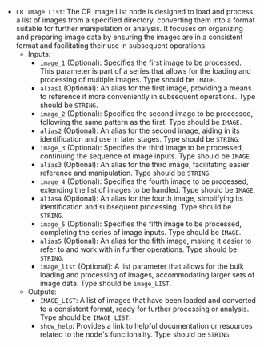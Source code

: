 - `CR Image List`: The CR Image List node is designed to load and process a list of images from a specified directory, converting them into a format suitable for further manipulation or analysis. It focuses on organizing and preparing image data by ensuring the images are in a consistent format and facilitating their use in subsequent operations.
    - Inputs:
        - `image_1` (Optional): Specifies the first image to be processed. This parameter is part of a series that allows for the loading and processing of multiple images. Type should be `IMAGE`.
        - `alias1` (Optional): An alias for the first image, providing a means to reference it more conveniently in subsequent operations. Type should be `STRING`.
        - `image_2` (Optional): Specifies the second image to be processed, following the same pattern as the first. Type should be `IMAGE`.
        - `alias2` (Optional): An alias for the second image, aiding in its identification and use in later stages. Type should be `STRING`.
        - `image_3` (Optional): Specifies the third image to be processed, continuing the sequence of image inputs. Type should be `IMAGE`.
        - `alias3` (Optional): An alias for the third image, facilitating easier reference and manipulation. Type should be `STRING`.
        - `image_4` (Optional): Specifies the fourth image to be processed, extending the list of images to be handled. Type should be `IMAGE`.
        - `alias4` (Optional): An alias for the fourth image, simplifying its identification and subsequent processing. Type should be `STRING`.
        - `image_5` (Optional): Specifies the fifth image to be processed, completing the series of image inputs. Type should be `IMAGE`.
        - `alias5` (Optional): An alias for the fifth image, making it easier to refer to and work with in further operations. Type should be `STRING`.
        - `image_list` (Optional): A list parameter that allows for the bulk loading and processing of images, accommodating larger sets of image data. Type should be `image_LIST`.
    - Outputs:
        - `IMAGE_LIST`: A list of images that have been loaded and converted to a consistent format, ready for further processing or analysis. Type should be `IMAGE_LIST`.
        - `show_help`: Provides a link to helpful documentation or resources related to the node's functionality. Type should be `STRING`.

